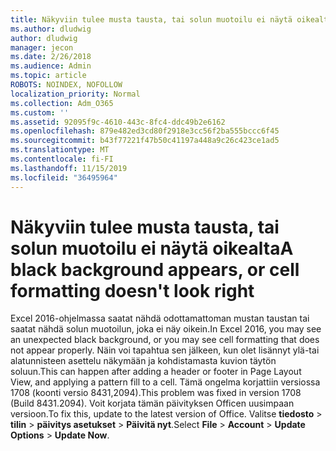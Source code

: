 ```yaml
---
title: Näkyviin tulee musta tausta, tai solun muotoilu ei näytä oikealta
ms.author: dludwig
author: dludwig
manager: jecon
ms.date: 2/26/2018
ms.audience: Admin
ms.topic: article
ROBOTS: NOINDEX, NOFOLLOW
localization_priority: Normal
ms.collection: Adm_O365
ms.custom: ''
ms.assetid: 92095f9c-4610-443c-8fc4-ddc49b2e6162
ms.openlocfilehash: 879e482ed3cd80f2918e3cc56f2ba555bccc6f45
ms.sourcegitcommit: b43f77221f47b50c41197a448a9c26c423ce1ad5
ms.translationtype: MT
ms.contentlocale: fi-FI
ms.lasthandoff: 11/15/2019
ms.locfileid: "36495964"
---
```

# <a name="a-black-background-appears-or-cell-formatting-doesnt-look-right"></a><span data-ttu-id="e18dc-102">Näkyviin tulee musta tausta, tai solun muotoilu ei näytä oikealta</span><span class="sxs-lookup"><span data-stu-id="e18dc-102">A black background appears, or cell formatting doesn't look right</span></span>

<span data-ttu-id="e18dc-103">Excel 2016-ohjelmassa saatat nähdä odottamattoman mustan taustan tai saatat nähdä solun muotoilun, joka ei näy oikein.</span><span class="sxs-lookup"><span data-stu-id="e18dc-103">In Excel 2016, you may see an unexpected black background, or you may see cell formatting that does not appear properly.</span></span> <span data-ttu-id="e18dc-104">Näin voi tapahtua sen jälkeen, kun olet lisännyt ylä-tai alatunnisteen asettelu näkymään ja kohdistamasta kuvion täytön soluun.</span><span class="sxs-lookup"><span data-stu-id="e18dc-104">This can happen after adding a header or footer in Page Layout View, and applying a pattern fill to a cell.</span></span> <span data-ttu-id="e18dc-105">Tämä ongelma korjattiin versiossa 1708 (koonti versio 8431,2094).</span><span class="sxs-lookup"><span data-stu-id="e18dc-105">This problem was fixed in version 1708 (Build 8431.2094).</span></span> <span data-ttu-id="e18dc-106">Voit korjata tämän päivityksen Officen uusimpaan versioon.</span><span class="sxs-lookup"><span data-stu-id="e18dc-106">To fix this, update to the latest version of Office.</span></span> <span data-ttu-id="e18dc-107">Valitse **tiedosto** \> **tilin** \> **päivitys asetukset** \> **Päivitä nyt**.</span><span class="sxs-lookup"><span data-stu-id="e18dc-107">Select **File** \> **Account** \> **Update Options** \> **Update Now**.</span></span>
  

